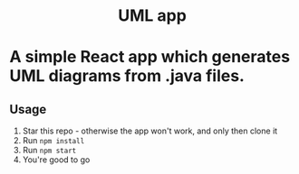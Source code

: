 <div align="center">
<h1>UML app</h1>
</div>

# A simple React app which generates UML diagrams from .java files. 

## Usage

1. Star this repo - otherwise the app won't work, and only then clone it 
3. Run `npm install`
4. Run `npm start`
5. You're good to go

<br/>


